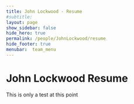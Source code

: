 ```yaml
---
title: John Lockwood - Resume
#subtitle: 
layout: page
show_sidebar: false
hide_hero: true
permalink: /people/JohnLockwood/resume
hide_footer: true
menubar:  team_menu
---
```

# John Lockwood Resume
This is only a test at this point